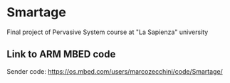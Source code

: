 # Smartage
Final project of Pervasive System course at "La Sapienza" university

## Link to ARM MBED code
Sender code: https://os.mbed.com/users/marcozecchini/code/Smartage/
